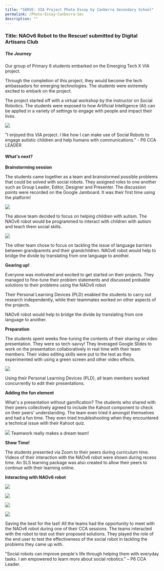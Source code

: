```yaml
---
title: "SERVE: VIA Project Photo Essay by Canberra Secondary School"
permalink: /Photo-Essay-Canberra-Sec
description: ""
---
```

### Title: NAOv6 Robot to the Rescue! submitted by Digital Artisans Club ### 

##### **The Journey** 
Our group of Primary 6 students embarked on the Emerging Tech X VIA project.

Through the completion of this project, they would become the tech ambassadors for emerging technologies.
The students were extremely excited to embark on the project.

The project started off with a virtual workshop by the instructor on Social Robotics. The students were exposed to how Artificial Intelligence (AI) can be applied in a variety of settings to engage with people and impact their lives.

![](/images/events/competitions/Canberra%201.jpg)

"I enjoyed this VIA project. I like how I can make use of Social Robots to engage autistic children and help humans with communications." - P6 CCA LEADER

#### **What's next?**

**Brainstorming session**

The students came together as a team and brainstormed possible problems that could be solved with social robots. They assigned roles to one another such as Group Leader, Editor, Designer and Presenter. The discussion points were recorded on the Google Jamboard. It was their first time using the platform!

![](/images/events/competitions/Canberra%202.jpg)

The above team decided to focus on helping children with autism. The NAOv6 robot would be programmed to interact with children with autism and teach them social skills.

![](/images/events/competitions/Canberra%203.jpg)

The other team chose to focus on tackling the issue of language barriers between grandparents and their grandchildren. NAOv6 robot would help to bridge the divide by translating from one language to another.

**Gearing up!**

Everyone was motivated and excited to get started on their projects. They managed to fine-tune their problem statements and discussed probable solutions to their problems using the NAOv6 robot

Their Personal Learning Devices (PLD) enabled the students to carry out research independently, while their teammates worked on other aspects of the projects.

NAOv6 robot would help to bridge the divide by translating from one language to another.

**Preparation**

The students spent weeks fine-tuning the contents of their sharing or video presentation. They were so tech-savvy! They leveraged Google Slides to work on the presentation collaboratively in real time with their team members. Their video editing skills were put to the test as they experimented with using a green screen and other video effects.

![](/images/events/competitions/Canberra%204.jpg)

Using their Personal Learning Devices (PLD), all team members worked concurrently to edit their presentations.

**Adding the fun element**

What's a presentation without gamification? The students who shared with their peers collectively agreed to include the Kahoot component to check on their peers' understanding. The team even tried it amongst themselves and had a fun time. They even tried troubleshooting when they encountered a technical issue with their Kahoot quiz.

![](/images/events/competitions/Canberra%206.jpg)
Teamwork really makes a dream team!

**Show Time!**

The students presented via Zoom to their peers during curriculum time. Videos of their interaction with the NAOv6 robot were shown during recess time. An SLS learning package was also created to allow their peers to continue with their learning online.

**Interacting with NAOv6 robot**


![](/images/events/competitions/Canberra%207.jpg)

![](/images/events/competitions/Canberra%208.jpg)

![](/images/events/competitions/Canberra%2010.jpg)

![](/images/events/competitions/Canberra%2011.jpg)

Saving the best for the last! All the teams had the opportunity to meet with the NAOv6 robot during one of their CCA sessions. The teams interacted with the robot to test out their proposed solutions. They played the role of the end user to test the effectiveness of the social robot in tackling the problems they came up with.

\"Social robots can improve people's life through helping them with everyday tasks. I am empowered to learn more about social robotics." – P6 CCA Leader.